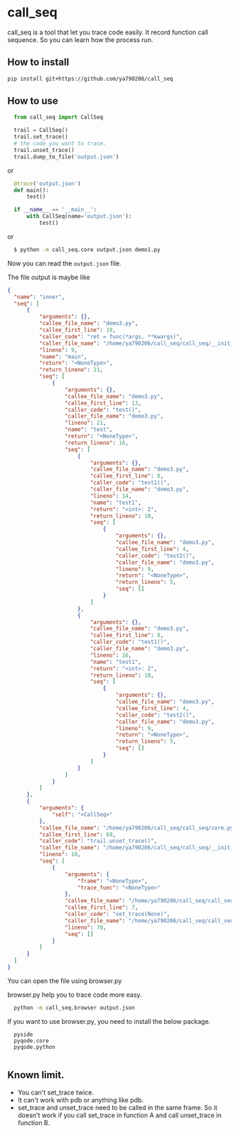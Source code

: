 call_seq
===========

  call_seq is a tool that let you trace code easily. It record function call sequence.
   So you can learn how the process run.


How to install
----------------

```sh
pip install git+https://github.com/ya790206/call_seq
```


How to use
-------------

  ```python
    from call_seq import CallSeq

    trail = CallSeq()
    trail.set_trace()
    # the code you want to trace.
    trail.unset_trace()
    trail.dump_to_file('output.json')
  ```

  or

  ```python
    @trace('output.json')
    def main():
        test()

  ```



  ```python
    if __name__ == '__main__':
        with CallSeq(name='output.json'):
            test()
  ```

  or

  ```sh
    $ python -m call_seq.core output.json demo1.py
  ```

  Now you can read the `output.json` file.

  The file output is maybe like

  ``` json
{
    "name": "inner",
    "seq": [
        {
            "arguments": {},
            "callee_file_name": "demo3.py",
            "callee_first_line": 19,
            "caller_code": "ret = func(*args, **kwargs)",
            "caller_file_name": "/home/ya790206/call_seq/call_seq/__init__.py",
            "lineno": 9,
            "name": "main",
            "return": "<NoneType>",
            "return_lineno": 21,
            "seq": [
                {
                    "arguments": {},
                    "callee_file_name": "demo3.py",
                    "callee_first_line": 13,
                    "caller_code": "test()",
                    "caller_file_name": "demo3.py",
                    "lineno": 21,
                    "name": "test",
                    "return": "<NoneType>",
                    "return_lineno": 16,
                    "seq": [
                        {
                            "arguments": {},
                            "callee_file_name": "demo3.py",
                            "callee_first_line": 8,
                            "caller_code": "test1()",
                            "caller_file_name": "demo3.py",
                            "lineno": 14,
                            "name": "test1",
                            "return": "<int>: 2",
                            "return_lineno": 10,
                            "seq": [
                                {
                                    "arguments": {},
                                    "callee_file_name": "demo3.py",
                                    "callee_first_line": 4,
                                    "caller_code": "test2()",
                                    "caller_file_name": "demo3.py",
                                    "lineno": 9,
                                    "return": "<NoneType>",
                                    "return_lineno": 5,
                                    "seq": []
                                }
                            ]
                        },
                        {
                            "arguments": {},
                            "callee_file_name": "demo3.py",
                            "callee_first_line": 8,
                            "caller_code": "test1()",
                            "caller_file_name": "demo3.py",
                            "lineno": 16,
                            "name": "test1",
                            "return": "<int>: 2",
                            "return_lineno": 10,
                            "seq": [
                                {
                                    "arguments": {},
                                    "callee_file_name": "demo3.py",
                                    "callee_first_line": 4,
                                    "caller_code": "test2()",
                                    "caller_file_name": "demo3.py",
                                    "lineno": 9,
                                    "return": "<NoneType>",
                                    "return_lineno": 5,
                                    "seq": []
                                }
                            ]
                        }
                    ]
                }
            ]
        },
        {
            "arguments": {
                "self": "<CallSeq>"
            },
            "callee_file_name": "/home/ya790206/call_seq/call_seq/core.py",
            "callee_first_line": 69,
            "caller_code": "trail.unset_trace()",
            "caller_file_name": "/home/ya790206/call_seq/call_seq/__init__.py",
            "lineno": 10,
            "seq": [
                {
                    "arguments": {
                        "frame": "<NoneType>",
                        "trace_func": "<NoneType>"
                    },
                    "callee_file_name": "/home/ya790206/call_seq/call_seq/utils.py",
                    "callee_first_line": 7,
                    "caller_code": "set_trace(None)",
                    "caller_file_name": "/home/ya790206/call_seq/call_seq/core.py",
                    "lineno": 70,
                    "seq": []
                }
            ]
        }
    ]
}
  ```

  You can open the file using browser.py

  browser.py help you to trace code more easy.

  ``` sh
    python -m call_seq.browser output.json
  ```
  
  If you want to use browser.py, you need to install the below package.
  
  ```
    pyside
    pyqode.core
    pyqode.python
    
  ```


Known limit.
-----------------

  * You can't set_trace twice.
  * It can't work with pdb or anything like pdb.
  * set_trace and unset_trace need to be called in the same frame. So it doesn't work if you call set_trace
     in function A and call unset_trace in function B.


